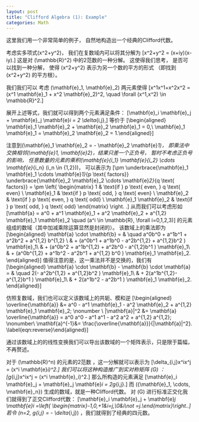 ```yaml
---
layout: post
title: "Clifford Algebra (1): Example"
categories: Math
---
```


这里我们用一个非常简单的例子， 自然地构造出一个经典的Clifford代数。

<p>

考虑实多项式\(x^2+y^2\)， 我们在复数域内可以将其分解为 \[x^2+y^2 = (x+iy)(x-iy).\] 这是对
\(\mathbb{R}^2\) 中的2范数的一种分解。 这使得我们思考， 是否可以找到一种分解， 使得 \(x^2+y^2\)
表示为另一个数的平方的形式 （即找到 \(x^2+y^2\) 的平方根）。

我们我们可以 考虑 \(\mathbf{e}_1, \mathbf{e}_2\) 两元素使得
\[x^1x^1+x^2x^2 = (x^1 \mathbf{e}_1 + x^2 \mathbf{e}_2)^2, \quad \forall (x^1,x^2) \in \mathbb{R}^2.\]

展开上述等式，我们就可以得到两个元素满足条件：
\[\mathbf{e}_i \mathbf{e}_j + \mathbf{e}_j \mathbf{e}_i = 2 \delta_{i,j},\]
等价于 \[\begin{aligned}
    \mathbf{e}_1 \mathbf{e}_2 + \mathbf{e}_2 \mathbf{e}_1 = 0,\\
    \mathbf{e}_1 \mathbf{e}_1 = \mathbf{e}_2 \mathbf{e}_2 = 1.\end{aligned}\]

注意到\(\mathbf{e}_1 \mathbf{e}_2 = - \mathbf{e}_2 \mathbf{e}_1\)，
即乘法中交换相邻\(\mathbf{e}_1, \mathbf{e}_2\)，结果只差一个正负号，
暂时不考虑正负号的影响，
任意数量的元素的乘积\(\mathbf{e}_{i_1} \mathbf{e}_{i_2} \cdots \mathbf{e}_{i_n} (i_n \in \{1,2\})\)，
可以表示为
\[\pm \underbrace{\mathbf{e}_1 \mathbf{e}_1 \cdots \mathbf{e}_1}_{p \text{ factors}} \underbrace{\mathbf{e}_2 \mathbf{e}_2 \cdots \mathbf{e}_2}_{q \text{ factors}} = \pm \left\{ \begin{matrix}
        1 & \text{if } p \text{ even, } q \text{ even} \\
        \mathbf{e}_1 & \text{if } p \text{ odd, } q \text{ even} \\
        \mathbf{e}_2 & \text{if } p \text{ even, } q \text{ odd} \\
        \mathbf{e}_1 \mathbf{e}_2 & \text{if } p \text{ odd, } q \text{ odd}
    \end{matrix} \right. .\] 从而我们可以考虑形如
\[\mathbf{a} = a^0 + a^1 \mathbf{e}_1 + a^2 \mathbf{e}_2 + a^{1,2} \mathbf{e}_1 \mathbf{e}_2 \quad (a^i \in \mathbb{R}, \forall i=0,1,2,3)\]
的元素组成的数域（其中加减乘除运算显然是封闭的）。 该数域上的乘法即为 \[\begin{aligned}
        \mathbf{a} \cdot \mathbf{b} = & \quad a^0b^0 + a^1b^1 + a^2b^2 + a^{1,2} b^{1,2} \\
        & + (a^0b^1 + a^1b^0 - a^2b^{1,2} + a^{1,2}b^2 ) \mathbf{e}_1\\
        & + (a^0b^2 + a^1b^{1,2} + a^2b^0 - a^{1,2}b^1  ) \mathbf{e}_1\\
        & + (a^0b^{1,2} + a^1b^2 - a^2b^1 + a^{1,2} b^0 ) \mathbf{e}_1 \mathbf{e}_2.
    \end{aligned}\] 值得注意的是，这一乘法并不是交换的，我们有 \[\begin{aligned}
        \mathbf{a} \cdot \mathbf{b} - \mathbf{b} \cdot \mathbf{a} = & \quad 2(- a^2b^{1,2} + a^{1,2}b^2 ) \mathbf{e}_1\\
        & + 2(a^1b^{1,2}- a^{1,2}b^1  ) \mathbf{e}_1\\
        & + 2(a^1b^2 - a^2b^1 ) \mathbf{e}_1 \mathbf{e}_2.
    \end{aligned}\]

仿照复数域，我们也可以定义该数域上的共轭、模和逆 \[\begin{aligned}
    \overline{\mathbf{a}} &= a^0 - a^1 \mathbf{e}_1 - a^2 \mathbf{e}_2 + a^{1,2} \mathbf{e}_1 \mathbf{e}_2; \nonumber \\
    |\mathbf{a}|^2 &= \mathbf{a} \overline{\mathbf{a}} = a^0 a^0 - a^1 a^1 - a^2 a^2 + a^{1,2} a^{1,2}; \nonumber\\
    \mathbf{a}^{-1}&= \frac{\overline{\mathbf{a}}}{|\mathbf{a}|^2}. \label{eqn:reverse}\end{aligned}\]

通过该数域上的的线性变换我们可以导出该数域的一个矩阵表示，只是限于篇幅，不再赘述。

对于 \(\mathbb{R}^n\) 的元素的2范数 ，这一分解就可以表示为
\[\delta_{i,j}x^ix^j = (x^i \mathbf{e}_i)^2.\] 我们可以将这种构造推广到实对称矩阵 \(G\) ：
\[g_{i,j}x^ix^j = (x^i \mathbf{e}_i)^2.\] 那么所构造的元素满足
\[\mathbf{e}_i \mathbf{e}_j + \mathbf{e}_j \mathbf{e}_i = 2g_{i,j}.\] 而
\(\{\mathbf{e}_1, \cdots,  \mathbf{e}_n\}\) 生成的数域，就是一种Clifford代数。 对
\(G\) 进行标准正交化我们就得到了正交Clifford代数：
\[\mathbf{e}_i \mathbf{e}_j + \mathbf{e}_j \mathbf{e}_i =\left\{ \begin{matrix}-1,0,+1&i=j,\\0&i\not =j.\end{matrix}\right..\]
若令 \(n=2, g_{i,j} = - \delta_{i,j}\) ，我们就得到了经典的四元数。
</p>
